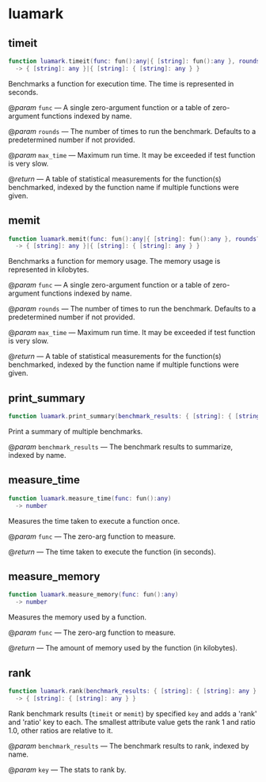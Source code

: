 # luamark

## timeit

```lua
function luamark.timeit(func: fun():any|{ [string]: fun():any }, rounds?: integer, max_time?: integer)
  -> { [string]: any }|{ [string]: { [string]: any } }
```

Benchmarks a function for execution time. The time is represented in seconds.

@_param_ `func` — A single zero-argument function or a table of zero-argument functions indexed by name.

@_param_ `rounds` — The number of times to run the benchmark. Defaults to a predetermined number if not provided.

@_param_ `max_time` — Maximum run time. It may be exceeded if test function is very slow.

@_return_ — A table of statistical measurements for the function(s) benchmarked, indexed by the function name if multiple functions were given.

## memit

```lua
function luamark.memit(func: fun():any|{ [string]: fun():any }, rounds?: number, max_time?: integer)
  -> { [string]: any }|{ [string]: { [string]: any } }
```

Benchmarks a function for memory usage. The memory usage is represented in kilobytes.

@_param_ `func` — A single zero-argument function or a table of zero-argument functions indexed by name.

@_param_ `rounds` — The number of times to run the benchmark. Defaults to a predetermined number if not provided.

@_param_ `max_time` — Maximum run time. It may be exceeded if test function is very slow.

@_return_ — A table of statistical measurements for the function(s) benchmarked, indexed by the function name if multiple functions were given.

## print_summary

```lua
function luamark.print_summary(benchmark_results: { [string]: { [string]: any } })
```

Print a summary of multiple benchmarks.

@_param_ `benchmark_results` — The benchmark results to summarize, indexed by name.

## measure_time

```lua
function luamark.measure_time(func: fun():any)
  -> number
```

Measures the time taken to execute a function once.

@_param_ `func` — The zero-arg function to measure.

@_return_ — The time taken to execute the function (in seconds).

## measure_memory

```lua
function luamark.measure_memory(func: fun():any)
  -> number
```

Measures the memory used by a function.

@_param_ `func` — The zero-arg function to measure.

@_return_ — The amount of memory used by the function (in kilobytes).

## rank

```lua
function luamark.rank(benchmark_results: { [string]: { [string]: any } }, key: string)
  -> { [string]: { [string]: any } }
```

Rank benchmark results (`timeit` or `memit`) by specified `key` and adds a 'rank' and 'ratio' key to each.
The smallest attribute value gets the rank 1 and ratio 1.0, other ratios are relative to it.

@_param_ `benchmark_results` — The benchmark results to rank, indexed by name.

@_param_ `key` — The stats to rank by.

